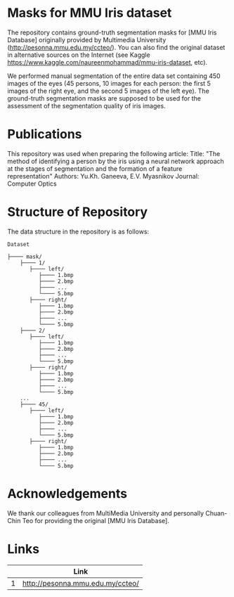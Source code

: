 # Masks for MMU Iris dataset

The repository contains ground-truth segmentation masks for [MMU Iris Database] originally provided by Multimedia University (http://pesonna.mmu.edu.my/ccteo/).
You can also find the original dataset in alternative sources on the Internet (see Kaggle https://www.kaggle.com/naureenmohammad/mmu-iris-dataset, etc).

We performed manual segmentation of the entire data set containing 450 images of the eyes (45 persons, 10 images for each person: the first 5 images of the right eye, and the second 5 images of the left eye). The ground-truth segmentation masks are supposed to be used for the assessment of the segmentation quality of iris images.

# Publications

This repository was used when preparing the following article:
Title: "The method of identifying a person by the iris using a neural network approach at the stages of segmentation and the formation of a feature representation"
Authors: Yu.Kh. Ganeeva, E.V. Myasnikov 
Journal: Computer Optics

# Structure of Repository

The data structure in the repository is as follows:

`Dataset` 
```         
├──── mask/
    ├──── 1/
       ├──── left/
          ├──── 1.bmp
          ├──── 2.bmp
          ├──── ...
          └──── 5.bmp
       ├──── right/
          ├──── 1.bmp
          ├──── 2.bmp
          ├──── ...
          └──── 5.bmp
    ├──── 2/
       ├──── left/
          ├──── 1.bmp
          ├──── 2.bmp
          ├──── ...
          └──── 5.bmp
       ├──── right/
          ├──── 1.bmp
          ├──── 2.bmp
          ├──── ...
          └──── 5.bmp
    ...
    ├──── 45/
       ├──── left/
          ├──── 1.bmp
          ├──── 2.bmp
          ├──── ...
          └──── 5.bmp
       ├──── right/
          ├──── 1.bmp
          ├──── 2.bmp
          ├──── ...
          └──── 5.bmp
```


# Acknowledgements

We thank our colleagues from MultiMedia University and personally Chuan-Chin Teo for providing the original [MMU Iris Database].

# Links

||Link|
|:------:|:-----------:|
|1|http://pesonna.mmu.edu.my/ccteo/|

